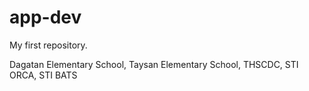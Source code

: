 # app-dev
My first repository.

Dagatan Elementary School, Taysan Elementary School, THSCDC, STI ORCA, STI BATS